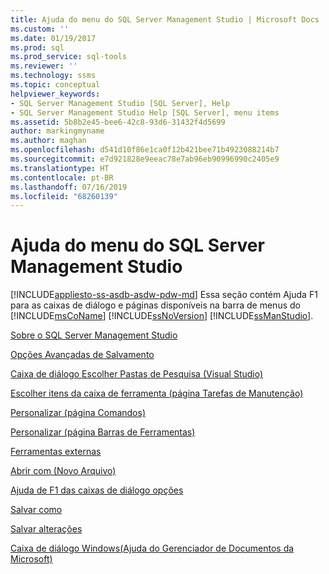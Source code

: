 ```yaml
---
title: Ajuda do menu do SQL Server Management Studio | Microsoft Docs
ms.custom: ''
ms.date: 01/19/2017
ms.prod: sql
ms.prod_service: sql-tools
ms.reviewer: ''
ms.technology: ssms
ms.topic: conceptual
helpviewer_keywords:
- SQL Server Management Studio [SQL Server], Help
- SQL Server Management Studio Help [SQL Server], menu items
ms.assetid: 5b8b2e45-bee6-42c8-93d6-31432f4d5699
author: markingmyname
ms.author: maghan
ms.openlocfilehash: d541d10f86e1ca0f12b421bee71b4923088214b7
ms.sourcegitcommit: e7d921828e9eeac78e7ab96eb90996990c2405e9
ms.translationtype: HT
ms.contentlocale: pt-BR
ms.lasthandoff: 07/16/2019
ms.locfileid: "68260139"
---
```

# <a name="sql-server-management-studio-menu-help"></a>Ajuda do menu do SQL Server Management Studio
[!INCLUDE[appliesto-ss-asdb-asdw-pdw-md](../../includes/appliesto-ss-asdb-asdw-pdw-md.md)]
Essa seção contém Ajuda F1 para as caixas de diálogo e páginas disponíveis na barra de menus do [!INCLUDE[msCoName](../../includes/msconame_md.md)] [!INCLUDE[ssNoVersion](../../includes/ssnoversion-md.md)] [!INCLUDE[ssManStudio](../../includes/ssmanstudio-md.md)].  
  
[Sobre o SQL Server Management Studio](../../ssms/menu-help/about-sql-server-management-studio.md)  
  
[Opções Avançadas de Salvamento](../../ssms/menu-help/advanced-save-options.md)  
  
[Caixa de diálogo Escolher Pastas de Pesquisa &#40;Visual Studio&#41;](../../ssms/menu-help/choose-search-folders-dialog-box-visual-studio.md)  
  
[Escolher itens da caixa de ferramenta &#40;página Tarefas de Manutenção&#41;](../../ssms/menu-help/choose-toolbox-items-maintenance-tasks-page.md)  
  
[Personalizar &#40;página Comandos&#41;](../../ssms/menu-help/customize-commands-page.md)  
  
[Personalizar &#40;página Barras de Ferramentas&#41;](../../ssms/menu-help/customize-toolbars-page.md)  
  
[Ferramentas externas](../../ssms/menu-help/external-tools.md)  
  
[Abrir com &#40;Novo Arquivo&#41;](../../ssms/menu-help/open-with-new-file.md)  
  
[Ajuda de F1 das caixas de diálogo opções](../../ssms/menu-help/options-dialog-boxes-f1-help.md)  
  
[Salvar como](../../ssms/menu-help/save-as.md)  
  
[Salvar alterações](../../ssms/menu-help/save-changes.md)  
  
[Caixa de diálogo Windows&#40;Ajuda do Gerenciador de Documentos da Microsoft&#41;](../../ssms/menu-help/windows-dialog-box-microsoft-document-explorer-help.md)  
  
